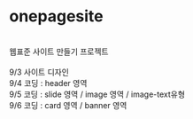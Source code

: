 # onepagesite
<br>
웹표준 사이트 만들기 프로젝트<br>
<br>
9/3 사이트 디자인 <br>
9/4 코딩 : header 영역 <br>
9/5 코딩 : slide 영역 / image 영역 / image-text유형<br>
9/6 코딩 : card 영역 / banner 영역 <br>
